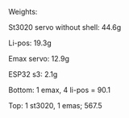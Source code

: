 Weights:

St3020 servo without shell: 44.6g

Li-pos: 19.3g

Emax servo: 12.9g

ESP32 s3: 2.1g

Bottom: 1 emax, 4 li-pos = 90.1

Top: 1 st3020, 1 emas; 567.5

